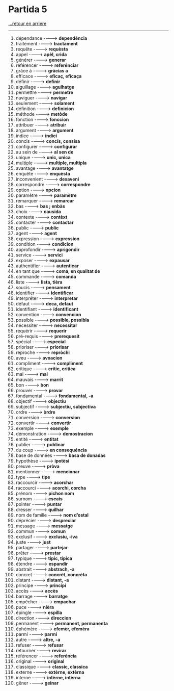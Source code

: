 # Partida 5

[...retour en arriere](../../menu.md)

---

1. dépendance  ----> **dependéncia**
2. traitement   ----> **tractament**
3. requête ----> **requèsta**
4. appel  ----> **apèl, crida**
6. générer ----> **generar**
7. référencer ----> **referénciar**
8. grâce à  ----> **gràcias a**
9. efficace ----> **eficaç, eficaça**
10. définir ----> **definir**
12. aiguillage ----> **agulhatge**
13. permettre ----> **permetre**
14. naviguer ----> **navigar**
15. seulement ----> **solament**
16. définition ----> **definicion**
17. méthode ----> **metòde**
18. fonction  ----> **fonccion**
19. attribuer  ----> **atribuir**
20. argument  ----> **argument**
21. indice  ----> **indici**
22. concis ----> **concís, consisa**
23. configurer  ----> **configurar**
24. au sein de  ----> **al sen de**
25. unique  ----> **unic, unica**
26. multiple  ----> **multiple, multipla**
27. avantage  ----> **avantatge**
28. enquête  ----> **enquèsta**
29. inconvenient ----> **desaveni**
30. correspondre  ----> **correspondre**
31. option  ----> **opcion**
32. paramètre ----> **paramètre**
33. remarquer  ----> **remarcar**
34. bas ----> **bas ; enbàs**
35. choix ----> **causida**
36. contexte  ----> **contèxt**
37. contacter  ----> **contactar**
38. public ----> **public**
39. agent  ----> **agent**
40. expression  ----> **expression**
41. condition ----> **condicion**
42. approfondir ----> **aprigondir**
43. service ----> **servici**
44. exposer ----> **expausar**
45. authentifier ----> **autenticar**
46. en tant que ----> **coma, en qualitat de**
47. commande  ----> **comanda**
49. liste  ----> **lista, tièra**
50. soucis ----> **pensament**
51. identifier  ----> **identificar**
52. interpréter ----> **interpretar**
53. défaut ----> **deca, defaut**
54. identifiant ----> **identificant**
55. convention  ----> **convencion**
56. possible  ----> **possible, possibla**
57. nécessiter  ----> **necessitar**
58. requérir ----> **requerir**
59. pré-requis  ----> **prerequesit**
60. spécial  ----> **especial**
61. prioriser ----> **priorisar**
62. reproche ----> **repròchi**
63. aveu  ----> **avoacion**
64. compliment ----> **compliment**
65. critique  ----> **critic, critica**
66. mal  ----> **mal**
67. mauvais  ----> **marrit**
68. bon  ----> **bon**
69. prouver  ----> **provar**
70. fondamental  ----> **fondamental, -a**
71. objectif  ----> **objectiu**
72. subjectif  ----> **subjectiu, subjectiva**
73. ordre  ----> **òrdre**
74. conversion  ----> **conversion**
75. convertir  ----> **convertir**
76. exemple  ----> **exemple**
77. démonstration  ----> **demostracion**
78. entité  ----> **entitat**
79. publier  ----> **publicar**
80. du coup  ----> **en consequéncia**
81. base de données  ----> **basa de donadas**
82. hypothèse  ----> **ipotèsi**
83. preuve  ----> **pròva**
84. mentionner  ----> **mencionar**
85. type  ----> **tipe**
86. raccourcir  ----> **acorchar**
87. raccourci ----> **acorchi, corcha**
88. prénom  ----> **pichon nom**
89. surnom  ----> **escais**
90. pointer  ----> **puntar**
91. dresser ----> **quilhar**
92. nom de famille  ----> **nom d’ostal**
93. déprécier  ----> **despreciar**
94. message  ----> **messatge**
95. commun  ----> **comun**
96. exclusif  ----> **exclusiu, -iva**
97. juste ----> **just**
98. partager  ----> **partejar**
99. prêter  ----> **prestar**
100. typique  ----> **tipic, tipica**
101. étendre  ----> **espandir**
102. abstrait  ----> **abstrach, -a**
103. concret  ----> **concrèt, concrèta**
105. distant  ----> **distant, -a**
106. principe  ----> **principi**
104. accès  ----> **accès**
105. barrage  ----> **barratge**
106. empêcher  ----> **empachar**
107. puce  ----> **nièra**
108. épingle  ----> **espilla**
109. direction  ----> **direccion**
110. permanent  ----> **permanent, permanenta**
111. éphémère  ----> **efemèr, efemèra**
112. parmi ----> **parmi**
113. autre  ----> **altre, -a**
114. refuser  ----> **refusar**
115. retourner  ----> **revirar**
116. référencer  ----> **referéncia**
117. original  ----> **original**
118. classique  ----> **classic, classica**
119. externe  ----> **extèrne, extèrna**
120. interne ----> **intèrne, intèrna**
121. gêner ----> **geinar**